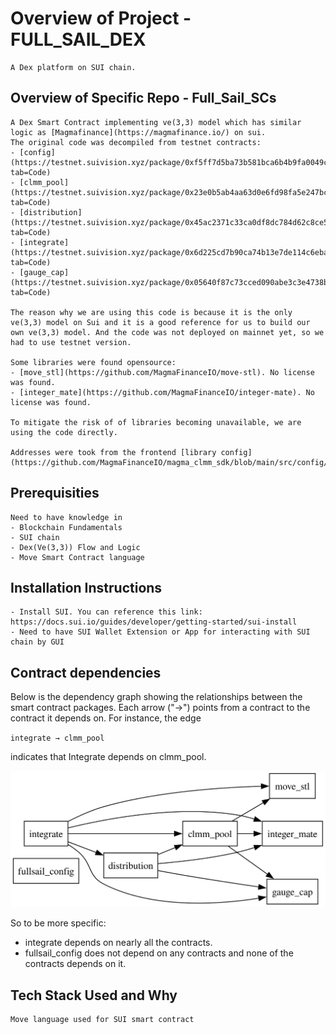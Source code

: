 # Overview of Project - FULL_SAIL_DEX

    A Dex platform on SUI chain.

## Overview of Specific Repo - Full_Sail_SCs

    A Dex Smart Contract implementing ve(3,3) model which has similar logic as [Magmafinance](https://magmafinance.io/) on sui.
    The original code was decompiled from testnet contracts:
    - [config](https://testnet.suivision.xyz/package/0xf5ff7d5ba73b581bca6b4b9fa0049cd320360abd154b809f8700a8fd3cfaf7ca?tab=Code)
    - [clmm_pool](https://testnet.suivision.xyz/package/0x23e0b5ab4aa63d0e6fd98fa5e247bcf9b36ad716b479d39e56b2ba9ff631e09d?tab=Code)
    - [distribution](https://testnet.suivision.xyz/package/0x45ac2371c33ca0df8dc784d62c8ce5126d42edd8c56820396524dff2ae0619b1?tab=Code)
    - [integrate](https://testnet.suivision.xyz/package/0x6d225cd7b90ca74b13e7de114c6eba2f844a1e5e1a4d7459048386bfff0d45df?tab=Code)
    - [gauge_cap](https://testnet.suivision.xyz/package/0x05640f87c73cced090abe3c3e4738b8f0044a070be17c39ad202224298cf3784?tab=Code)

    The reason why we are using this code is because it is the only ve(3,3) model on Sui and it is a good reference for us to build our own ve(3,3) model. And the code was not deployed on mainnet yet, so we had to use testnet version.

    Some libraries were found opensource:
    - [move_stl](https://github.com/MagmaFinanceIO/move-stl). No license was found.
    - [integer_mate](https://github.com/MagmaFinanceIO/integer-mate). No license was found.

    To mitigate the risk of of libraries becoming unavailable, we are using the code directly.

    Addresses were took from the frontend [library config](https://github.com/MagmaFinanceIO/magma_clmm_sdk/blob/main/src/config/testnet.ts)

## Prerequisities

    Need to have knowledge in
    - Blockchain Fundamentals
    - SUI chain
    - Dex(Ve(3,3)) Flow and Logic
    - Move Smart Contract language

## Installation Instructions

    - Install SUI. You can reference this link: https://docs.sui.io/guides/developer/getting-started/sui-install
    - Need to have SUI Wallet Extension or App for interacting with SUI chain by GUI

## Contract dependencies

Below is the dependency graph showing the relationships between the smart contract packages. Each arrow ("→") points from a contract to the contract it depends on. For instance, the edge

`integrate → clmm_pool`

indicates that Integrate depends on clmm_pool.

![Dependency Graph](dependency_graph.svg)

So to be more specific:
- integrate depends on nearly all the contracts.
- fullsail_config does not depend on any contracts and none of the contracts depends on it.




## Tech Stack Used and Why

    Move language used for SUI smart contract
